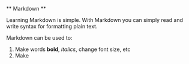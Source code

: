 ** Markdown **

Learning Markdown is simple.
With Markdown you can simply read and write syntax for formatting plain text.

Markdown can be used to: 
1. Make words **bold**, *italics*, change font size, etc
2. Make 
